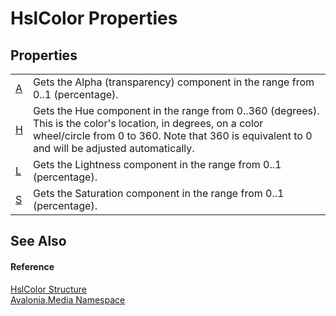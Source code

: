 # HslColor Properties




## Properties
<table>
<tr>
<td><a href="P_Avalonia_Media_HslColor_A">A</a></td>
<td>Gets the Alpha (transparency) component in the range from 0..1 (percentage).</td>
</tr>
<tr>
<td><a href="P_Avalonia_Media_HslColor_H">H</a></td>
<td>Gets the Hue component in the range from 0..360 (degrees). This is the color's location, in degrees, on a color wheel/circle from 0 to 360. Note that 360 is equivalent to 0 and will be adjusted automatically.</td>
</tr>
<tr>
<td><a href="P_Avalonia_Media_HslColor_L">L</a></td>
<td>Gets the Lightness component in the range from 0..1 (percentage).</td>
</tr>
<tr>
<td><a href="P_Avalonia_Media_HslColor_S">S</a></td>
<td>Gets the Saturation component in the range from 0..1 (percentage).</td>
</tr>
</table>

## See Also


#### Reference
<a href="T_Avalonia_Media_HslColor">HslColor Structure</a>  
<a href="N_Avalonia_Media">Avalonia.Media Namespace</a>  

